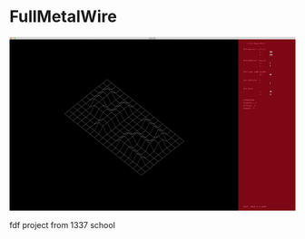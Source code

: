 # FullMetalWire

<p align="center">
	<img  src="./FMW ScreenShot 07:20.png" width="576" height="307" />
</p>

fdf project from 1337 school
